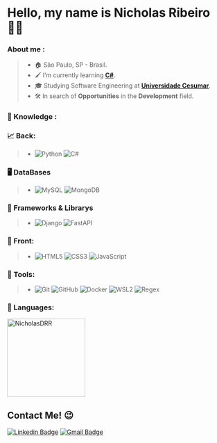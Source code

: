 # Hello, my name is **Nicholas Ribeiro** 🧑‍💻

### About me :
> * 🏠 São Paulo, SP - Brasil.
> * 🖌️  I’m currently learning [**C#**](https://github.com/NicholasDRR/Exs-Csharp).
> * 🎓 Studying Software Engineering at [**Universidade Cesumar**](https://www.unicesumar.edu.br/home/).
> * 🛠️ In search of **Opportunities** in the **Development** field.


### 🧠 Knowledge :
### 📈 Back:
> * ![Python](https://img.shields.io/badge/-Python-181717?&logo=Python&logoColor=FFFFFF)  ![C#](https://img.shields.io/badge/-C%20Sharp-181717?&logo=C#&logoColor=FFFFFF) 

### 🖥 DataBases
> * ![MySQL](https://img.shields.io/badge/-MySQL-181717?&logo=MySQL&logoColor=FFFFFF) ![MongoDB](https://img.shields.io/badge/-MongoDB-181717?&logo=MongoDB&logoColor=FFFFFF)

### 📙 Frameworks & Librarys
> * ![Django](https://img.shields.io/badge/-Django-181717?&logo=Django&logoColor=FFFFFF) ![FastAPI](https://img.shields.io/badge/-FastAPI-181717?&logo=FastAPI&logoColor=FFFFFF)


### 🎨 Front:
> * ![HTML5](https://img.shields.io/badge/-HTML-181717?&logo=HTML5&logoColor=FFFFFF) ![CSS3](https://img.shields.io/badge/-CSS-181717?&logo=CSS3&logoColor=FFFFFF) ![JavaScript](https://img.shields.io/badge/-JS-181717?&logo=JavaScript&logoColor=FFFFFF) 



### 🔧 Tools:
> * ![Git](https://img.shields.io/badge/-Git-181717?&logo=git&logoColor=FFFFFF) ![GitHub](https://img.shields.io/badge/-GitHub-181717?&logo=GitHub&logoColor=FFFFFF) ![Docker](https://img.shields.io/badge/-Docker-181717?&logo=Docker&logoColor=FFFFFF) ![WSL2](https://img.shields.io/badge/-WSL2-181717?&logo=Windows&logoColor=FFFFFF) ![Regex](https://img.shields.io/badge/-Regex-181717?&logo=Regex&logoColor=FFFFFF) <br>


### 🧧 Languages:

<img height="180em" src="https://github-readme-stats.vercel.app/api/top-langs?username=NicholasDRR&show_icons=true&theme=react&locale=en&layout=compact&hide_border=true" alt="NicholasDRR" />



## **Contact Me!** 😉
[![Linkedin Badge](https://img.shields.io/badge/-LinkedIn-blue?style=flat-square&logo=Linkedin&logoColor=white&link=https://www.linkedin.com/in/nicholas-ribeiro-py)](https://www.linkedin.com/in/nicholas-ribeiro-py)
 [![Gmail Badge](https://img.shields.io/badge/-Gmail-c14438?style=flat-square&logo=Gmail&logoColor=white&link=mailto:nicholasreis48@gmail.com)](mailto:nicholasreis48@gmail.com)



